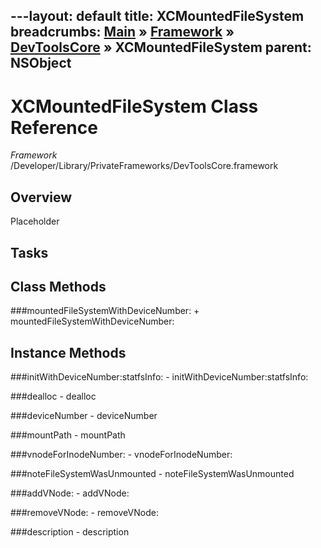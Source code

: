 ---layout: default
title: XCMountedFileSystem
breadcrumbs: <a href="/index.html">Main</a> &raquo; <a href="/Frameworks.html">Framework</a> &raquo; <a href="/Frameworks/DevToolsCore.html">DevToolsCore</a> &raquo; XCMountedFileSystem
parent: NSObject 
---
# XCMountedFileSystem Class Reference

*Framework* /Developer/Library/PrivateFrameworks/DevToolsCore.framework

## Overview

Placeholder

## Tasks

## Class Methods

<a name="+mountedFileSystemWithDeviceNumber:"></a>
###mountedFileSystemWithDeviceNumber:
    + mountedFileSystemWithDeviceNumber:

## Instance Methods

<a name="-initWithDeviceNumber:statfsInfo:"></a>
###initWithDeviceNumber:statfsInfo:
    - initWithDeviceNumber:statfsInfo:

<a name="-dealloc"></a>
###dealloc
    - dealloc

<a name="-deviceNumber"></a>
###deviceNumber
    - deviceNumber

<a name="-mountPath"></a>
###mountPath
    - mountPath

<a name="-vnodeForInodeNumber:"></a>
###vnodeForInodeNumber:
    - vnodeForInodeNumber:

<a name="-noteFileSystemWasUnmounted"></a>
###noteFileSystemWasUnmounted
    - noteFileSystemWasUnmounted

<a name="-addVNode:"></a>
###addVNode:
    - addVNode:

<a name="-removeVNode:"></a>
###removeVNode:
    - removeVNode:

<a name="-description"></a>
###description
    - description

